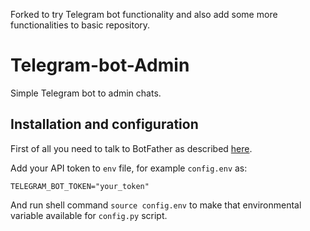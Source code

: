Forked to try Telegram bot functionality and also add some more functionalities to basic repository.

# Telegram-bot-Admin

Simple Telegram bot to admin chats.

## Installation and configuration

First of all you need to talk to BotFather as described [here](https://core.telegram.org/bots#botfather).

Add your API token to `env` file, for example `config.env` as:
```
TELEGRAM_BOT_TOKEN="your_token"
```
And run shell command `source config.env` to make that environmental variable available for `config.py` script.